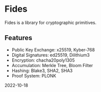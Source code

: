 # Fides

Fides is a library for cryptographic primitives.

## Features

- Public Key Exchange: x25519, Kyber-768
- Digital Signatures: ed25519, Dilithium3 
- Encryption: chacha20poly1305
- Accumulation: Merkle Tree, Bloom Filter
- Hashing: Blake3, SHA2, SHA3
- Proof System: PLONK

2022-10-18
